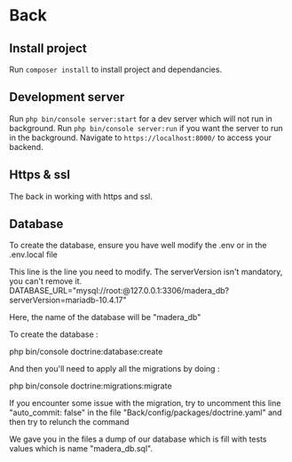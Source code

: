 # Back


## Install project 

Run `composer install` to install project and dependancies.

## Development server

Run `php bin/console server:start` for a dev server which will not run in background. Run `php bin/console server:run` if you want the server to run in the background.
Navigate to `https://localhost:8000/` to access your backend.

## Https & ssl

The back in working with https and ssl.

## Database 

To create the database, ensure you have well modify the .env or in the .env.local file

This line is the line you need to modify. The serverVersion isn't mandatory, you can't remove it.
DATABASE_URL="mysql://root:@127.0.0.1:3306/madera_db?serverVersion=mariadb-10.4.17"

Here, the name of the database will be "madera_db"

To create the database : 

php bin/console doctrine:database:create

And then you'll need to apply all the migrations by doing :

php bin/console doctrine:migrations:migrate

If you encounter some issue with the migration, try to uncomment this line "auto_commit: false" in the file "Back/config/packages/doctrine.yaml" and then try to relunch the command

We gave you in the files a dump of our database which is fill with tests values which is name "madera_db.sql".